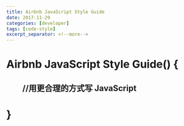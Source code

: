 ```yaml
---
title: Airbnb JavaScript Style Guide
date: 2017-11-29
categories: [developer]
tags: [code-style]
excerpt_separator: <!--more-->
---
```


# Airbnb JavaScript Style Guide() {

## 　　//用更合理的方式写 JavaScript

# }

<!--more-->








